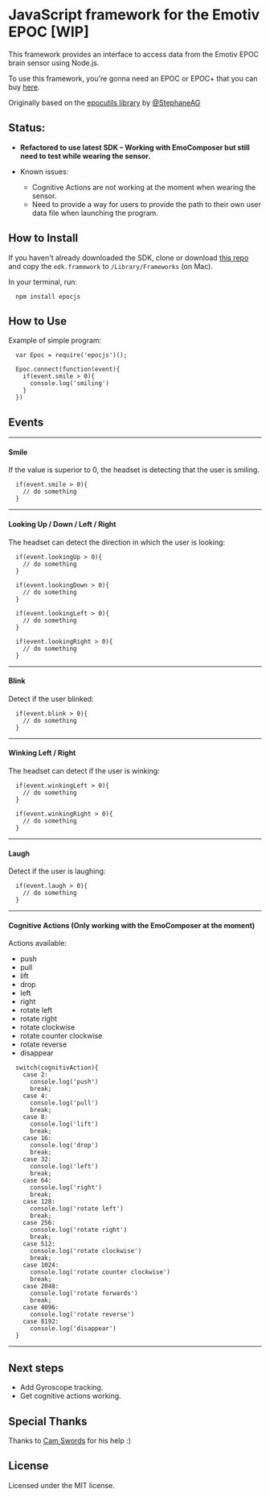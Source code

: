 # JavaScript framework for the Emotiv EPOC [WIP]

This framework provides an interface to access data from the Emotiv EPOC brain sensor using Node.js.

To use this framework, you're gonna need an EPOC or EPOC+ that you can buy [here](https://emotiv.com/).

Originally based on the [epocutils library](http://stephaneag.github.io/epocutils/) by [@StephaneAG](https://github.com/stephaneAG)

## Status:

* **Refactored to use latest SDK – Working with EmoComposer but still need to test while wearing the sensor.**

* Known issues:
  * Cognitive Actions are not working at the moment when wearing the sensor.
  * Need to provide a way for users to provide the path to their own user data file when launching the program.

## How to Install

If you haven't already downloaded the SDK, clone or download [this repo](https://github.com/Emotiv/community-sdk) and copy the `edk.framework` to `/Library/Frameworks` (on Mac).

In your terminal, run:

```
  npm install epocjs
```


## How to Use

Example of simple program:

```
  var Epoc = require('epocjs')();

  Epoc.connect(function(event){
    if(event.smile > 0){
      console.log('smiling')
    }
  })
```

## Events

---

#### Smile

If the value is superior to 0, the headset is detecting that the user is smiling.

```
  if(event.smile > 0){
    // do something
  }
```

---

#### Looking Up / Down / Left / Right

The headset can detect the direction in which the user is looking:

```
  if(event.lookingUp > 0){
    // do something
  }

  if(event.lookingDown > 0){
    // do something
  }

  if(event.lookingLeft > 0){
    // do something
  }

  if(event.lookingRight > 0){
    // do something
  }
```

---

#### Blink

Detect if the user blinked:

```
  if(event.blink > 0){
    // do something
  }
```

---

#### Winking Left / Right

The headset can detect if the user is winking:

```
  if(event.winkingLeft > 0){
    // do something
  }

  if(event.winkingRight > 0){
    // do something
  }
```

---

#### Laugh

Detect if the user is laughing:

```
  if(event.laugh > 0){
    // do something
  }
```

---


#### Cognitive Actions (Only working with the EmoComposer at the moment)

Actions available:

- push
- pull
- lift
- drop
- left
- right
- rotate left
- rotate right
- rotate clockwise
- rotate counter clockwise
- rotate reverse
- disappear

```
  switch(cognitivAction){
    case 2:
      console.log('push')
      break;
    case 4:
      console.log('pull')
      break;
    case 8:
      console.log('lift')
      break;
    case 16:
      console.log('drop')
      break;
    case 32:
      console.log('left')
      break;
    case 64:
      console.log('right')
      break;
    case 128:
      console.log('rotate left')
      break;
    case 256:
      console.log('rotate right')
      break;
    case 512:
      console.log('rotate clockwise')
      break;
    case 1024:
      console.log('rotate counter clockwise')
      break;
    case 2048:
      console.log('rotate forwards')
      break;
    case 4096:
      console.log('rotate reverse')
    case 8192:
      console.log('disappear')
  }

```

---

## Next steps

* Add Gyroscope tracking.
* Get cognitive actions working.

## Special Thanks

Thanks to [Cam Swords](https://github.com/camswords) for his help :)

## License

Licensed under the MIT license.
